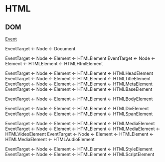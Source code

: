 # HTML

## DOM

[Event](https://developer.mozilla.org/en-US/docs/Web/API/Event)

EventTarget <- Node <- Document

EventTarget <- Node <- Element <- HTMLElement
EventTarget <- Node <- Element <- HTMLElement <- HTMLHtmlElement

EventTarget <- Node <- Element <- HTMLElement <- HTMLHeadElement
EventTarget <- Node <- Element <- HTMLElement <- HTMLTitleElement
EventTarget <- Node <- Element <- HTMLElement <- HTMLMetaElement
EventTarget <- Node <- Element <- HTMLElement <- HTMLBaseElement

EventTarget <- Node <- Element <- HTMLElement <- HTMLBodyElement

EventTarget <- Node <- Element <- HTMLElement <- HTMLDivElement
EventTarget <- Node <- Element <- HTMLElement <- HTMLSpanElement

EventTarget <- Node <- Element <- HTMLElement <- HTMLMediaElement
EventTarget <- Node <- Element <- HTMLElement <- HTMLMediaElement <- HTMLVideoElement
EventTarget <- Node <- Element <- HTMLElement <- HTMLMediaElement <- HTMLAudioElement

EventTarget <- Node <- Element <- HTMLElement <- HTMLStyleElement
EventTarget <- Node <- Element <- HTMLElement <- HTMLScriptElement
